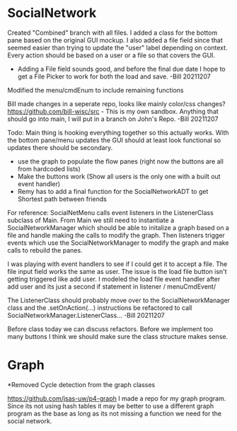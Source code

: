 # SocialNetwork
Created "Combined" branch with all files.
I added a class for the bottom pane based on the original GUI mockup. I also added a file field since that seemed easier than trying to update the "user" label depending on context. Every action should be based on a user or a file so that covers the GUI.

- Adding a File field sounds good, and before the final due date I hope to get a File Picker to work for both the load and save. -Bill 20211207


Modified the menu/cmdEnum to include remaining functions

Bill made changes in a seperate repo, looks like mainly color/css changes? https://github.com/bill-wisc/src - This is my own sandbox. Anything that should go into main, I will put in a branch on John's Repo. -Bill 20211207

Todo: Main thing is hooking everything together so this actually works. With the bottom pane/menu updates the GUI should at least look functional so updates there should be secondary.
- use the graph to populate the flow panes
(right now the buttons are all from hardcoded lists)
- Make the buttons work
(Show all users is the only one with a built out event handler)
- Remy has to add a final function for the SocialNetworkADT to get Shortest path between friends

For reference: SocialNetMenu calls event listeners in the ListenerClass subclass of Main. 
From Main we still need to instantiate a SocialNetworkManager
which should be able to initalize a graph based on a file
and handle making the calls to modify the graph. 
Then listeners trigger events which use the SocialNetworkManager to modify the graph
and make calls to rebuild the panes.

I was playing with event handlers to see if I could get it to accept a file.
The file input field works the same as user. The issue is the load file button isn't getting triggered like add user.
I modeled the load file event handler after add user and its just a second if statement in listener / menuCmdEvent/

The ListenerClass should probably move over to the SocialNetworkManager class and the .setOnAction(...) instructions be refactored to call SocialNetworkManager.ListenerClass... -Bill 20211207

Before class today we can discuss refactors. Before we implement too many buttons I think we should make sure the class structure makes sense.

# Graph

*Removed Cycle detection from the graph classes

https://github.com/jsas-uw/p4-graph
I made a repo for my graph program. 
Since its not using hash tables it may be 
better to use a different graph program as 
the base as long as its not missing
a function we need for the social network.
